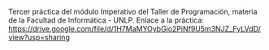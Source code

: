 Tercer práctica del módulo Imperativo del Taller de Programación, materia de la Facultad de Informática - UNLP. 
Enlace a la práctica: https://drive.google.com/file/d/1H7MaMYOybGio2PiNf9U5m3NJZ_FyLVdD/view?usp=sharing
